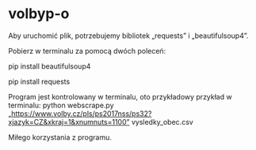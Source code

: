 # volbyp-o
Aby uruchomić plik, potrzebujemy bibliotek „requests” i „beautifulsoup4”.

Pobierz w terminalu za pomocą dwóch poleceń:

pip install beautifulsoup4

pip install requests

Program jest kontrolowany w terminalu, oto przykładowy przykład w terminalu:
python webscrape.py „https://www.volby.cz/pls/ps2017nss/ps32?xjazyk=CZ&xkraj=1&xnumnuts=1100” vysledky_obec.csv

Miłego korzystania z programu.
